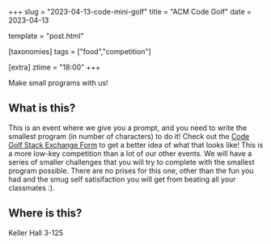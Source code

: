 +++
slug = "2023-04-13-code-mini-golf"
title = "ACM Code Golf"
date = 2023-04-13

template = "post.html"

[taxonomies]
tags = ["food","competition"]

[extra]
ztime = "18:00"
+++

Make small programs with us!



<!-- more -->

## What is this?

This is an event where we give you a prompt, and you need to write the smallest program (in number of characters) to do it!
Check out the [Code Golf Stack Exchange Form](https://codegolf.stackexchange.com/) to get a better idea of what that looks like!
This is a more low-key competition than a lot of our other events. We will have a series of smaller challenges that you will try to complete with the smallest program possible.
There are no prises for this one, other than the fun you had and the smug self satisifaction you will get from beating all your classmates :).


## Where is this?

Keller Hall 3-125
